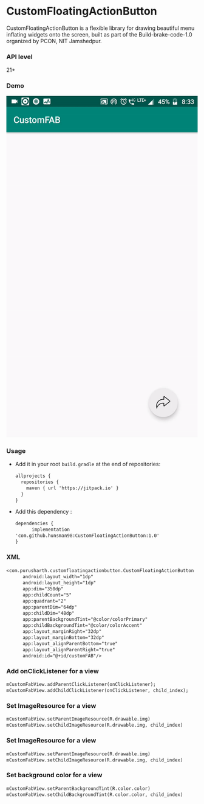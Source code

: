 # CustomFloatingActionButton

CustomFloatingActionButton is a flexible library for drawing beautiful menu inflating widgets onto the screen, built as part of the Build-brake-code-1.0 organized by PCON, NIT Jamshedpur.


### API level
21+


### Demo
![](assets/example1.gif)

### Usage

- Add it in your root `build.gradle` at the end of repositories:
    ```
   allprojects {
      repositories {
        maven { url 'https://jitpack.io' }
      }
   }
  ```
- Add this dependency :
  ```
  dependencies {
	    implementation 'com.github.hunsman98:CustomFloatingActionButton:1.0'
  }
	```

### XML

  ```
  <com.purusharth.customfloatingactionbutton.CustomFloatingActionButton
        android:layout_width="1dp"
        android:layout_height="1dp"
        app:dim="350dp"
        app:childCount="5"
        app:quadrant="2"
        app:parentDim="64dp"
        app:childDim="48dp"
        app:parentBackgroundTint="@color/colorPrimary"
        app:childBackgroundTint="@color/colorAccent"
        app:layout_marginRight="32dp"
        app:layout_marginBottom="32dp"
        app:layout_alignParentBottom="true"
        app:layout_alignParentRight="true"
        android:id="@+id/customFAB"/>
  ```
  
  ### Add onClickListener for a view
  ```
  mCustomFabView.addParentClickListener(onClickListener);
  mCustomFabView.addChildClickListener(onClickListener, child_index);
  ```
 
  ### Set ImageResource for a view
  ```
  mCustomFabView.setParentImageResource(R.drawable.img)
  mCustomFabView.setChildImageResource(R.drawable.img, child_index)
  ```
  
  ### Set ImageResource for a view
  ```
  mCustomFabView.setParentImageResource(R.drawable.img)
  mCustomFabView.setChildImageResource(R.drawable.img, child_index)  
  ```
  
  ### Set background color for a view
  ```
  mCustomFabView.setParentBackgroundTint(R.color.color)
  mCustomFabView.setChildBackgroundTint(R.color.color, child_index)  
  ```
  
  
